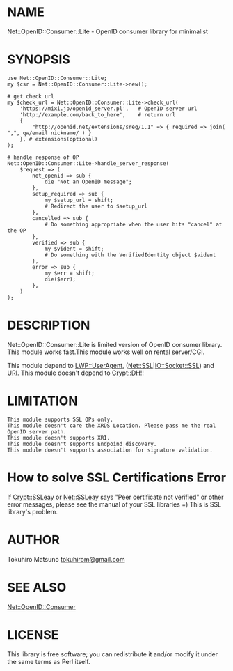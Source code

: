 # NAME

Net::OpenID::Consumer::Lite - OpenID consumer library for minimalist

# SYNOPSIS

    use Net::OpenID::Consumer::Lite;
    my $csr = Net::OpenID::Consumer::Lite->new();

    # get check url
    my $check_url = Net::OpenID::Consumer::Lite->check_url(
        'https://mixi.jp/openid_server.pl',   # OpenID server url
        'http://example.com/back_to_here',    # return url
        {
            "http://openid.net/extensions/sreg/1.1" => { required => join( ",", qw/email nickname/ ) }
        }, # extensions(optional)
    );

    # handle response of OP
    Net::OpenID::Consumer::Lite->handle_server_response(
        $request => (
            not_openid => sub {
                die "Not an OpenID message";
            },
            setup_required => sub {
                my $setup_url = shift;
                # Redirect the user to $setup_url
            },
            cancelled => sub {
                # Do something appropriate when the user hits "cancel" at the OP
            },
            verified => sub {
                my $vident = shift;
                # Do something with the VerifiedIdentity object $vident
            },
            error => sub {
                my $err = shift;
                die($err);
            },
        )
    );

# DESCRIPTION

Net::OpenID::Consumer::Lite is limited version of OpenID consumer library.
This module works fast.This module works well on rental server/CGI.

This module depend to [LWP::UserAgent](http://search.cpan.org/perldoc?LWP::UserAgent), ([Net::SSL](http://search.cpan.org/perldoc?Net::SSL)|[IO::Socket::SSL](http://search.cpan.org/perldoc?IO::Socket::SSL)) and [URI](http://search.cpan.org/perldoc?URI).
This module doesn't depend to [Crypt::DH](http://search.cpan.org/perldoc?Crypt::DH)!!

# LIMITATION

    This module supports SSL OPs only.
    This module doesn't care the XRDS Location. Please pass me the real OpenID server path.
    This module doesn't supports XRI.
    This module doesn't supports Endpoind discovery.
    This module doesn't supports association for signature validation.

# How to solve SSL Certifications Error

If [Crypt::SSLeay](http://search.cpan.org/perldoc?Crypt::SSLeay) or [Net::SSLeay](http://search.cpan.org/perldoc?Net::SSLeay) says "Peer certificate not verified" or other error messages,
please see the manual of your SSL libraries =) This is SSL library's problem.

# AUTHOR

Tokuhiro Matsuno <tokuhirom@gmail.com>

# SEE ALSO

[Net::OpenID::Consumer](http://search.cpan.org/perldoc?Net::OpenID::Consumer)

# LICENSE

This library is free software; you can redistribute it and/or modify
it under the same terms as Perl itself.
